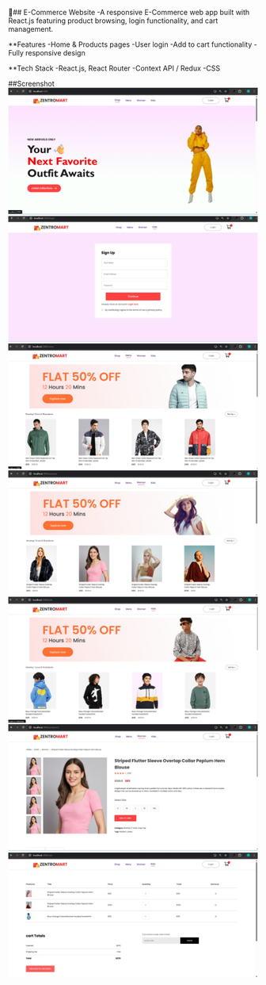 
🛒## E-Commerce Website
-A responsive E-Commerce web app built with React.js featuring product browsing, login functionality, and cart management.

**Features
-Home & Products pages
-User login
-Add to cart functionality
-Fully responsive design

**Tech Stack
-React.js, React Router
-Context API / Redux
-CSS

##Screenshot
![Home Page](https://github.com/Pooja-Webdev-Maker/E-Commerce/blob/beca6adcb919d719b95e10605ceeeef58b1c0395/home.jpg)
![Login page](https://github.com/Pooja-Webdev-Maker/E-Commerce/blob/c727bf1f89996f2da65a290d5917a3705569693e/loginpage.jpg)
![Men's Page](https://github.com/Pooja-Webdev-Maker/E-Commerce/blob/c727bf1f89996f2da65a290d5917a3705569693e/men's-product-page.jpg)
![women's page](https://github.com/Pooja-Webdev-Maker/E-Commerce/blob/c727bf1f89996f2da65a290d5917a3705569693e/women's-product-page.jpg)
![kids page](https://github.com/Pooja-Webdev-Maker/E-Commerce/blob/c727bf1f89996f2da65a290d5917a3705569693e/kids-product-page.jpg)
![addto cart product page](https://github.com/Pooja-Webdev-Maker/E-Commerce/blob/c727bf1f89996f2da65a290d5917a3705569693e/addtocart-product.jpg)
![add to cart page](https://github.com/Pooja-Webdev-Maker/E-Commerce/blob/c727bf1f89996f2da65a290d5917a3705569693e/addtocart.jpg)















